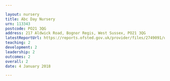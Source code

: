 ```yaml
---

layout: nursery
title: Abc Day Nursery
urn: 113343
postcode: PO21 3QG
address: 217 Aldwick Road, Bognor Regis, West Sussex, PO21 3QG
latestReportUrl: https://reports.ofsted.gov.uk/provider/files/2749091/urn/113343.pdf
teaching: 2
development: 2
leadership: 2
outcomes: 2
overall: 2
date: 4 January 2018

---
```

